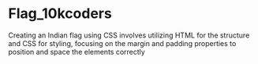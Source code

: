 # Flag_10kcoders
Creating an Indian flag using CSS involves utilizing HTML for the structure and CSS for styling, focusing on the margin and padding properties to position and space the elements correctly
